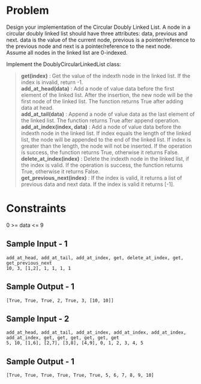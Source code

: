 # Problem

Design your implementation of the Circular Doubly Linked List.</b>
A node in a circular doubly linked list should have three attributes: data, previous and next. data is the value of the current node, previous is a pointer/reference to the previous node and next is a pointer/reference to the next node.</br>
Assume all nodes in the linked list are 0-indexed.

Implement the DoublyCircularLinkedList class:

> **get(index)** : Get the value of the indexth node in the linked list. If the index is invalid, return -1.</br>
**add_at_head(data)** : Add a node of value data before the first element of the linked list. After the insertion, the new node will be the first node of the linked list. The function returns True after adding data at head.</br>
**add_at_tail(data)** : Append a node of value data as the last element of the linked list. The function returns True after append operation.</br>
**add_at_index(index, data)** : Add a node of value data before the indexth node in the linked list. If index equals the length of the linked list, the node will be appended to the end of the linked list. If index is greater than the length, the node will not be inserted. If the operation is success, the function returns True, otherwise it returns False.</br>
**delete_at_index(index)** : Delete the indexth node in the linked list, if the index is valid. If the operation is success, the function returns True, otherwise it returns False.</br>
**get_previous_next(index)** : If the index is valid, it returns a list of previous data and next data. If the index is valid it returns [-1].

# Constraints
0 >= data <= 9

## Sample Input - 1
```
add_at_head, add_at_tail, add_at_index, get, delete_at_index, get, get_previous_next
10, 3, [1,2], 1, 1, 1, 1
```
## Sample Output - 1
```
[True, True, True, 2, True, 3, [10, 10]]
```
## Sample Input - 2
```
add_at_head, add_at_tail, add_at_index, add_at_index, add_at_index, add_at_index, get, get, get, get, get, get
5, 10, [1,6], [2,7], [3,8], [4,9], 0, 1, 2, 3, 4, 5
```
## Sample Output - 1
```
[True, True, True, True, True, True, 5, 6, 7, 8, 9, 10]
```
